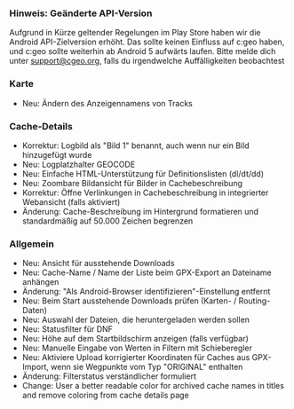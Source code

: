 
### Hinweis: Geänderte API-Version
Aufgrund in Kürze geltender Regelungen im Play Store haben wir die Android API-Zielversion erhöht. Das sollte keinen Einfluss auf c:geo haben, und c:geo sollte weiterhin ab Android 5 aufwärts laufen. Bitte melde dich unter support@cgeo.org, falls du irgendwelche Auffälligkeiten beobachtest

### Karte
- Neu: Ändern des Anzeigennamens von Tracks

### Cache-Details
- Korrektur: Logbild als "Bild 1" benannt, auch wenn nur ein Bild hinzugefügt wurde
- Neu: Logplatzhalter GEOCODE
- Neu: Einfache HTML-Unterstützung für Definitionslisten (dl/dt/dd)
- Neu: Zoombare Bildansicht für Bilder in Cachebeschreibung
- Korrektur: Öffne Verlinkungen in Cachebeschreibung in integrierter Webansicht (falls aktiviert)
- Änderung: Cache-Beschreibung im Hintergrund formatieren und standardmäßig auf 50.000 Zeichen begrenzen

### Allgemein
- Neu: Ansicht für ausstehende Downloads
- Neu: Cache-Name / Name der Liste beim GPX-Export an Dateiname anhängen
- Änderung: "Als Android-Browser identifizieren"-Einstellung entfernt
- Neu: Beim Start ausstehende Downloads prüfen (Karten- / Routing-Daten)
- Neu: Auswahl der Dateien, die heruntergeladen werden sollen
- Neu: Statusfilter für DNF
- Neu: Höhe auf dem Startbildschirm anzeigen (falls verfügbar)
- Neu: Manuelle Eingabe von Werten in Filtern mit Schieberegler
- Neu: Aktiviere Upload korrigierter Koordinaten für Caches aus GPX-Import, wenn sie Wegpunkte vom Typ "ORIGINAL" enthalten
- Änderung: Filterstatus verständlicher formuliert
- Change: User a better readable color for archived cache names in titles and remove coloring from cache details page
